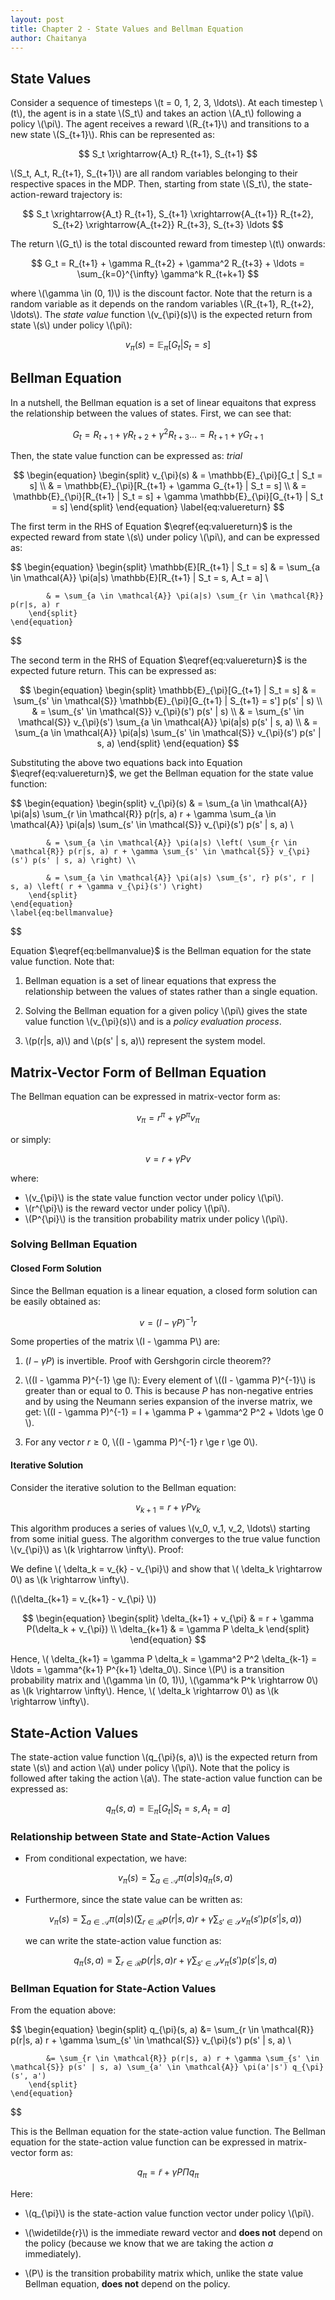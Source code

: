 ```yaml
---
layout: post
title: Chapter 2 - State Values and Bellman Equation
author: Chaitanya
---
```


## State Values

Consider a sequence of timesteps \\(t = 0, 1, 2, 3, \ldots\\). At each timestep \\(t\\), the agent is in a state \\(S_t\\) and takes an action \\(A_t\\) following a policy \\(\pi\\). The agent receives a reward \\(R_{t+1}\\) and transitions to a new state \\(S_{t+1}\\). Rhis can be represented as:

$$
    S_t \xrightarrow{A_t} R_{t+1}, S_{t+1}
$$

\\(S_t, A_t, R_{t+1}, S_{t+1}\\) are all random variables belonging to their respective spaces in the MDP. Then, starting from state \\(S_t\\),  the state-action-reward trajectory is:

$$
    S_t \xrightarrow{A_t} R_{t+1}, S_{t+1} \xrightarrow{A_{t+1}} R_{t+2}, S_{t+2} \xrightarrow{A_{t+2}} R_{t+3}, S_{t+3} \ldots
$$

The return \\(G_t\\) is the total discounted reward from timestep \\(t\\) onwards:

$$
    G_t = R_{t+1} + \gamma R_{t+2} + \gamma^2 R_{t+3} + \ldots = \sum_{k=0}^{\infty} \gamma^k R_{t+k+1}
$$

where \\(\gamma \in (0, 1)\\) is the discount factor. Note that the return is a random variable as it depends on the random variables \\(R_{t+1}, R_{t+2}, \ldots\\). The *state value* function \\(v_{\pi}(s)\\) is the expected return from state \\(s\\) under policy \\(\pi\\):

$$
    v_{\pi}(s) = \mathbb{E}_{\pi}[G_t | S_t = s]
$$


## Bellman Equation

In a nutshell, the Bellman equation is a set of linear equaitons that express the relationship between the values of states. First, we can see that:

$$
    G_t = R_{t+1} + \gamma R_{t+2} + \gamma^2 R_{t+3} \ldots = R_{t+1} + \gamma G_{t+1}
$$

Then, the state value function can be expressed as: $trial$

$$
\begin{equation}
    \begin{split}
        v_{\pi}(s) & = \mathbb{E}_{\pi}[G_t | S_t = s] \\
        & = \mathbb{E}_{\pi}[R_{t+1} + \gamma G_{t+1} | S_t = s] \\
        & = \mathbb{E}_{\pi}[R_{t+1} | S_t = s] + \gamma \mathbb{E}_{\pi}[G_{t+1} | S_t = s]
    \end{split}
\end{equation}
\label{eq:valuereturn}
$$

The first term in the RHS of Equation $\eqref{eq:valuereturn}$ is the expected reward from state \\(s\\) under policy \\(\pi\\), and can be expressed as:

$$
    \begin{equation}
        \begin{split}
            \mathbb{E}[R_{t+1} | S_t = s] & = \sum_{a \in \mathcal{A}} \pi(a|s) \mathbb{E}[R_{t+1} | S_t = s, A_t = a] \\

            & = \sum_{a \in \mathcal{A}} \pi(a|s) \sum_{r \in \mathcal{R}} p(r|s, a) r
        \end{split}
    \end{equation}
$$

The second term in the RHS of Equation $\eqref{eq:valuereturn}$ is the expected future return. This can be expressed as:

$$
    \begin{equation}
        \begin{split}
            \mathbb{E}_{\pi}[G_{t+1} | S_t = s] & = \sum_{s' \in \mathcal{S}} \mathbb{E}_{\pi}[G_{t+1} | S_{t+1} = s'] p(s' | s) \\
            & = \sum_{s' \in \mathcal{S}} v_{\pi}(s') p(s' | s) \\
            & = \sum_{s' \in \mathcal{S}} v_{\pi}(s') \sum_{a \in \mathcal{A}} \pi(a|s) p(s' | s, a) \\
            & = \sum_{a \in \mathcal{A}} \pi(a|s) \sum_{s' \in \mathcal{S}} v_{\pi}(s') p(s' | s, a)
        \end{split}
    \end{equation}
$$

Substituting the above two equations back into Equation $\eqref{eq:valuereturn}$, we get the Bellman equation for the state value function:

$$
    \begin{equation}
        \begin{split}
            v_{\pi}(s) & = \sum_{a \in \mathcal{A}} \pi(a|s) \sum_{r \in \mathcal{R}} p(r|s, a) r + \gamma \sum_{a \in \mathcal{A}} \pi(a|s) \sum_{s' \in \mathcal{S}} v_{\pi}(s') p(s' | s, a) \\

            & = \sum_{a \in \mathcal{A}} \pi(a|s) \left( \sum_{r \in \mathcal{R}} p(r|s, a) r + \gamma \sum_{s' \in \mathcal{S}} v_{\pi}(s') p(s' | s, a) \right) \\

            & = \sum_{a \in \mathcal{A}} \pi(a|s) \sum_{s', r} p(s', r | s, a) \left( r + \gamma v_{\pi}(s') \right)
        \end{split}
    \end{equation}
    \label{eq:bellmanvalue}
$$

Equation $\eqref{eq:bellmanvalue}$ is the Bellman equation for the state value function. Note that:

1. Bellman equation is a set of linear equations that express the relationship between the values of states rather than a single equation.

2. Solving the Bellman equation for a given policy \\(\pi\\) gives the state value function \\(v_{\pi}(s)\\) and is a *policy evaluation process*.

3. \\(p(r\|s, a)\\) and \\(p(s' \| s, a)\\) represent the system model. 

## Matrix-Vector Form of Bellman Equation

The Bellman equation can be expressed in matrix-vector form as:

$$
    \begin{equation}
        v_{\pi} = r^{\pi} + \gamma P^{\pi} v_{\pi}
    \end{equation}
$$

or simply:

$$
    \begin{equation}
        v = r + \gamma P v
    \end{equation}
$$

where:

- \\(v_{\pi}\\) is the state value function vector under policy \\(\pi\\).
- \\(r^{\pi}\\) is the reward vector under policy \\(\pi\\).
- \\(P^{\pi}\\) is the transition probability matrix under policy \\(\pi\\).

### Solving Bellman Equation
#### Closed Form Solution

Since the Bellman equation is a linear equation, a closed form solution can be easily obtained as:

$$
    v = (I - \gamma P)^{-1} r
$$

Some properties of the matrix \\(I - \gamma P\\) are:

1. $(I - \gamma P)$ is invertible. Proof with Gershgorin circle theorem??

2. \\((I - \gamma P)^{-1} \ge I\\): Every element of \\((I - \gamma P)^{-1}\\) is greater than or equal to 0. This is because $P$ has non-negative entries and by using the Neumann series expansion of the inverse matrix, we get: \\((I - \gamma P)^{-1} = I + \gamma P + \gamma^2 P^2 + \ldots \ge 0 \\).

3. For any vector $r \ge 0$,  \\((I - \gamma P)^{-1} r \ge r \ge 0\\).

#### Iterative Solution

Consider the iterative solution to the Bellman equation:

$$
    v_{k+1} = r + \gamma P v_k
$$

This algorithm produces a series of values \\(v_0, v_1, v_2, \ldots\\) starting from some initial guess. The algorithm converges to the true value function \\(v_{\pi}\\) as \\(k \rightarrow \infty\\). Proof:

We define \\( \delta_k = v_{k} - v_{\pi}\\) and show that \\( \delta_k \rightarrow 0\\) as \\(k \rightarrow \infty\\).

(\\(\delta_{k+1} = v_{k+1} - v_{\pi} \\))

$$
    \begin{equation}
        \begin{split}
            \delta_{k+1} + v_{\pi} & = r + \gamma P(\delta_k + v_{\pi}) \\
            \delta_{k+1} & = \gamma P \delta_k
        \end{split}
    \end{equation}
$$

Hence, \\( \delta_{k+1} = \gamma P \delta_k = \gamma^2 P^2 \delta_{k-1} = \ldots = \gamma^{k+1} P^{k+1} \delta_0\\). Since \\(P\\) is a transition probability matrix and \\(\gamma \in (0, 1)\\), \\(\gamma^k P^k \rightarrow 0\\) as \\(k \rightarrow \infty\\). Hence, \\( \delta_k \rightarrow 0\\) as \\(k \rightarrow \infty\\).

## State-Action Values

The state-action value function \\(q_{\pi}(s, a)\\) is the expected return from state \\(s\\) and action \\(a\\) under policy \\(\pi\\). Note that the policy is followed after taking the action \\(a\\). The state-action value function can be expressed as:

$$
    q_{\pi}(s, a) = \mathbb{E}_{\pi}[G_t | S_t = s, A_t = a]
$$

### Relationship between State and State-Action Values

<ul>
<li> From conditional expectation, we have:

$$
    v_{\pi}(s) = \sum_{a \in \mathcal{A}} \pi(a|s) q_{\pi}(s, a)
$$
</li>

<li> Furthermore, since the state value can be written as:

$$
    v_{\pi}(s) = \sum_{a \in \mathcal{A}} \pi(a|s) \left( \sum_{r \in \mathcal{R}} p(r|s, a) r + \gamma \sum_{s' \in \mathcal{S}} v_{\pi}(s') p(s' | s, a) \right)
$$

we can write the state-action value function as:

$$
    q_{\pi}(s, a) = \sum_{r \in \mathcal{R}} p(r|s, a) r + \gamma \sum_{s' \in \mathcal{S}} v_{\pi}(s') p(s' | s, a)
$$
</li>
</ul>

### Bellman Equation for State-Action Values

From the equation above:

$$
    \begin{equation}
        \begin{split}
            q_{\pi}(s, a) &= \sum_{r \in \mathcal{R}} p(r|s, a) r + \gamma \sum_{s' \in \mathcal{S}} v_{\pi}(s') p(s' | s, a) \\

            &= \sum_{r \in \mathcal{R}} p(r|s, a) r + \gamma \sum_{s' \in \mathcal{S}} p(s' | s, a) \sum_{a' \in \mathcal{A}} \pi(a'|s') q_{\pi}(s', a')
        \end{split}
    \end{equation}
$$

This is the Bellman equation for the state-action value function. The Bellman equation for the state-action value function can be expressed in matrix-vector form as:

$$
    q_{\pi} = \widetilde{r} + \gamma P \Pi q_{\pi}
$$

Here:

- \\(q_{\pi}\\) is the state-action value function vector under policy \\(\pi\\).

- \\(\widetilde{r}\\) is the immediate reward vector and **does not** depend on the policy (because we know that we are taking the action $a$ immediately).

- \\(P\\) is the transition probability matrix which, unlike the state value Bellman equation, **does not** depend on the policy.